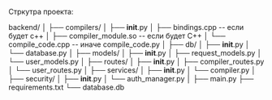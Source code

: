Стркутра проекта:

backend/
│
├── compilers/
│   ├── __init__.py
│   ├── bindings.cpp -- если будет с++
│   ├── compiler_module.so -- если будет С++
│   └── compile_code.cpp -- иначе compile_code.py
│
├── db/
│   ├── __init__.py
│   └── database.py
│
├── models/
│   ├── __init__.py
│   ├── request_models.py
│   └── user_models.py
│
├── routes/
│   ├── __init__.py
│   ├── compiler_routes.py
│   └── user_routes.py
│
├── services/
│   ├── __init__.py
│   └── compiler.py
│
├── security/
│   ├── __init__.py
│   └── auth_manager.py
│
├── main.py
├── requirements.txt
└── database.db




